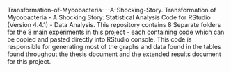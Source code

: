 Transformation-of-Mycobacteria---A-Shocking-Story.
Transformation of Mycobacteria - A Shocking Story: Statistical Analysis Code for RStudio (Version 4.4.1) - Data Analysis.
This repository contains 8 Separate folders for the 8 main experiments in this project - each containing code which can be copied and pasted directly into RStudio console. 
This code is responsible for generating most of the graphs and data found in the tables found throughout the thesis document and the extended results document for this project.
